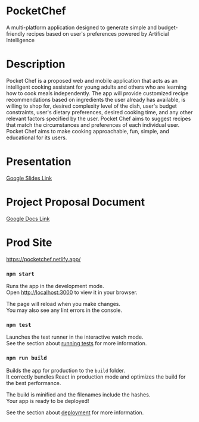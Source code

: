 # PocketChef
A multi-platform application designed to generate simple and budget-friendly recipes based on user's preferences powered by Artificial Intelligence

# Description
Pocket Chef is a proposed web and mobile application that acts as an intelligent cooking assistant for young adults and others who are learning how to cook meals independently. The app will provide customized recipe recommendations based on ingredients the user already has available, is willing to shop for, desired complexity level of the dish, user's budget constraints, user's dietary preferences, desired cooking time, and any other relevant factors specified by the user. Pocket Chef aims to suggest recipes that match the circumstances and preferences of each individual user. Pocket Chef aims to make cooking approachable, fun, simple, and educational for its users.

# Presentation
[Google Slides Link](https://docs.google.com/presentation/d/1ysY0iXat3KDyt-j90wWWccjFWgYwKsGyCN0LTgSph5M/edit?usp=sharing)

# Project Proposal Document
[Google Docs Link](https://docs.google.com/document/d/1GUYQyB2tZ-MuVi04Kp4Ky5cQFExCfqHcU6ehCBGQrpE/edit)

# Prod Site

https://pocketchef.netlify.app/

### `npm start`

Runs the app in the development mode.\
Open [http://localhost:3000](http://localhost:3000) to view it in your browser.

The page will reload when you make changes.\
You may also see any lint errors in the console.

### `npm test`

Launches the test runner in the interactive watch mode.\
See the section about [running tests](https://facebook.github.io/create-react-app/docs/running-tests) for more information.

### `npm run build`

Builds the app for production to the `build` folder.\
It correctly bundles React in production mode and optimizes the build for the best performance.

The build is minified and the filenames include the hashes.\
Your app is ready to be deployed!

See the section about [deployment](https://facebook.github.io/create-react-app/docs/deployment) for more information.